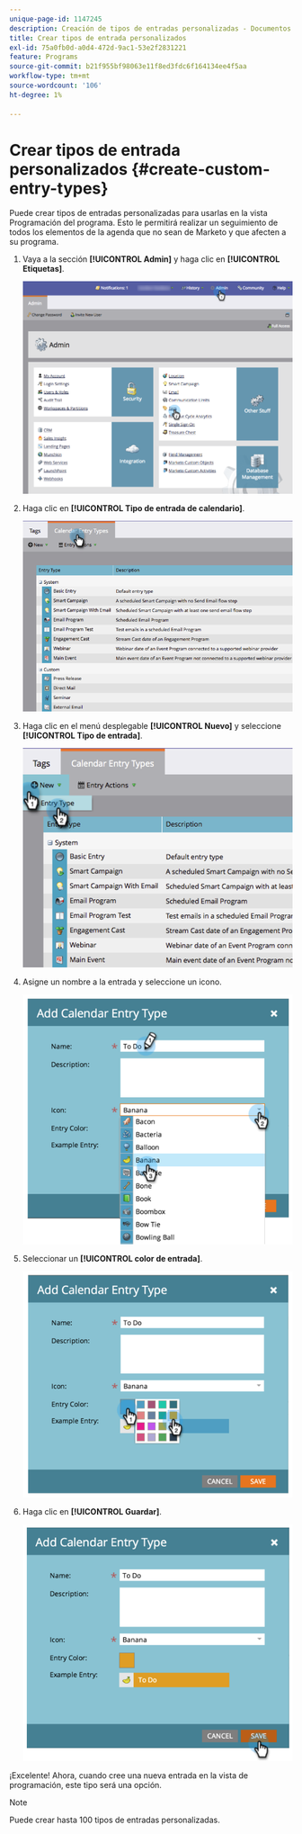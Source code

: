 ```yaml
---
unique-page-id: 1147245
description: Creación de tipos de entradas personalizadas - Documentos de Marketo - Documentación del producto
title: Crear tipos de entrada personalizados
exl-id: 75a0fb0d-a0d4-472d-9ac1-53e2f2831221
feature: Programs
source-git-commit: b21f955bf98063e11f8ed3fdc6f164134ee4f5aa
workflow-type: tm+mt
source-wordcount: '106'
ht-degree: 1%

---
```


# Crear tipos de entrada personalizados {#create-custom-entry-types}

Puede crear tipos de entradas personalizadas para usarlas en la vista Programación del programa. Esto le permitirá realizar un seguimiento de todos los elementos de la agenda que no sean de Marketo y que afecten a su programa.

1. Vaya a la sección **[!UICONTROL Admin]** y haga clic en **[!UICONTROL Etiquetas]**.

   ![](assets/admintags.png)

1. Haga clic en **[!UICONTROL Tipo de entrada de calendario]**.

   ![](assets/image2014-9-15-15-3a41-3a33.png)

1. Haga clic en el menú desplegable **[!UICONTROL Nuevo]** y seleccione **[!UICONTROL Tipo de entrada]**.

   ![](assets/image2014-9-15-15-3a41-3a58.png)

1. Asigne un nombre a la entrada y seleccione un icono.

   ![](assets/image2014-9-15-16-3a11-3a24.png)

1. Seleccionar un **[!UICONTROL color de entrada]**.

   ![](assets/image2014-9-15-16-3a3-3a55.png)

1. Haga clic en **[!UICONTROL Guardar]**.

   ![](assets/image2014-9-15-16-3a4-3a14.png)

¡Excelente! Ahora, cuando cree una nueva entrada en la vista de programación, este tipo será una opción.

>[!NOTE]
>
>Puede crear hasta 100 tipos de entradas personalizadas.
